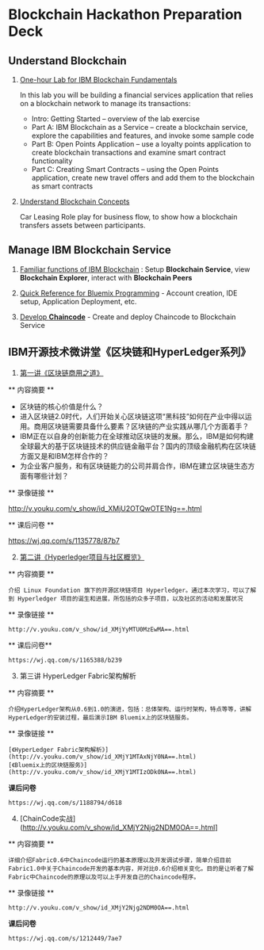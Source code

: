 # Blockchain Hackathon Preparation Deck

## Understand Blockchain 

1. [One-hour Lab for IBM Blockchain Fundamentals](try-on-Bluemix/BlockchainFundamentalsLabHandoutGithub.pdf)

    In this lab you will be building a financial services application that relies on a blockchain network to manage its transactions:
    * Intro: Getting Started – overview of the lab exercise
    * Part A: IBM Blockchain as a Service – create a blockchain service, explore the capabilities and features, and invoke some sample code
    * Part B: Open Points Application – use a loyalty points application to create blockchain transactions and examine smart contract functionality
    * Part C: Creating Smart Contracts – using the Open Points application, create new travel offers and add them to the blockchain as smart contracts
    
2. [Understand Blockchain Concepts](try-on-Bluemix/Lab1%20-%20Blockchain%20Explained.pdf) 

    Car Leasing Role play for business flow, to show how a blockchain transfers assets between participants.

## Manage IBM Blockchain Service

1. [Familiar functions of IBM Blockchain](try-on-Bluemix/Lab1%20-%20Blockchain%20Explored.pdf) : Setup **Blockchain Service**, view **Blockchain Explorer**, interact with **Blockchain Peers**

2. [Quick Reference for Bluemix Programming](try-on-Bluemix/Blockchain%20Programming%20Quick%20Reference) - Account creation, IDE setup, Application Deployment, etc.

3. [Develop **Chaincode**](try-on-Bluemix/Lab3%20-%20Blockchain%20Unchained) - Create and deploy Chaincode to Blockchain Service


## IBM开源技术微讲堂《区块链和HyperLedger系列》

1. [第一讲《区块链商用之道》](http://v.youku.com/v_show/id_XMjU2OTQwOTE1Ng==.html)


** 内容摘要 **

* 区块链的核心价值是什么？
* 进入区块链2.0时代，人们开始关心区块链这项“黑科技”如何在产业中得以运用。商用区块链需要具备什么要素？区块链的产业实践从哪几个方面着手？
* IBM正在以自身的创新能力在全球推动区块链的发展。那么，IBM是如何构建全球最大的基于区块链技术的供应链金融平台？国内的顶级金融机构在区块链方面又是和IBM怎样合作的？
* 为企业客户服务，和有区块链能力的公司并肩合作，IBM在建立区块链生态方面有哪些计划？ 
    
** 录像链接 **

http://v.youku.com/v_show/id_XMjU2OTQwOTE1Ng==.html


** 课后问卷 ** 

https://wj.qq.com/s/1135778/87b7

2. [第二讲《Hyperledger项目与社区概览》](http://v.youku.com/v_show/id_XMjYyMTU0MzEwMA==.html)

** 内容摘要 **
    
    介绍 Linux Foundation 旗下的开源区块链项目 Hyperledger。通过本次学习，可以了解到 Hyperledger 项目的诞生和进展，所包括的众多子项目，以及社区的活动和发展状况
    
** 录像链接 **
    
    http://v.youku.com/v_show/id_XMjYyMTU0MzEwMA==.html

** 课后问卷** 
    
    https://wj.qq.com/s/1165388/b239

3. 第三讲 HyperLedger Fabric架构解析

** 内容摘要 **
     
    介绍HyperLedger架构从0.6到1.0的演进，包括：总体架构、运行时架构，特点等等，讲解HyperLedger的安装过程，最后演示IBM Bluemix上的区块链服务。

** 录像链接 **
    
    [《HyperLedger Fabric架构解析》](http://v.youku.com/v_show/id_XMjY1MTAxNjY0NA==.html)
    [《Bluemix上的区块链服务》](http://v.youku.com/v_show/id_XMjY1MTIzODk0NA==.html)

**课后问卷**
    
    https://wj.qq.com/s/1188794/d618

4. [ChainCode实战](http://v.youku.com/v_show/id_XMjY2Njg2NDM0OA==.html]

** 内容摘要 **

    详细介绍Fabric0.6中Chaincode运行的基本原理以及开发调试步骤，简单介绍目前Fabric1.0中关于Chaincode开发的基本内容，并对比0.6介绍相关变化。目的是让听者了解Fabric中Chaincode的原理以及可以上手开发自己的Chaincode程序。 

** 录像链接 **
    
    http://v.youku.com/v_show/id_XMjY2Njg2NDM0OA==.html

**课后问卷**
    
    https://wj.qq.com/s/1212449/7ae7
